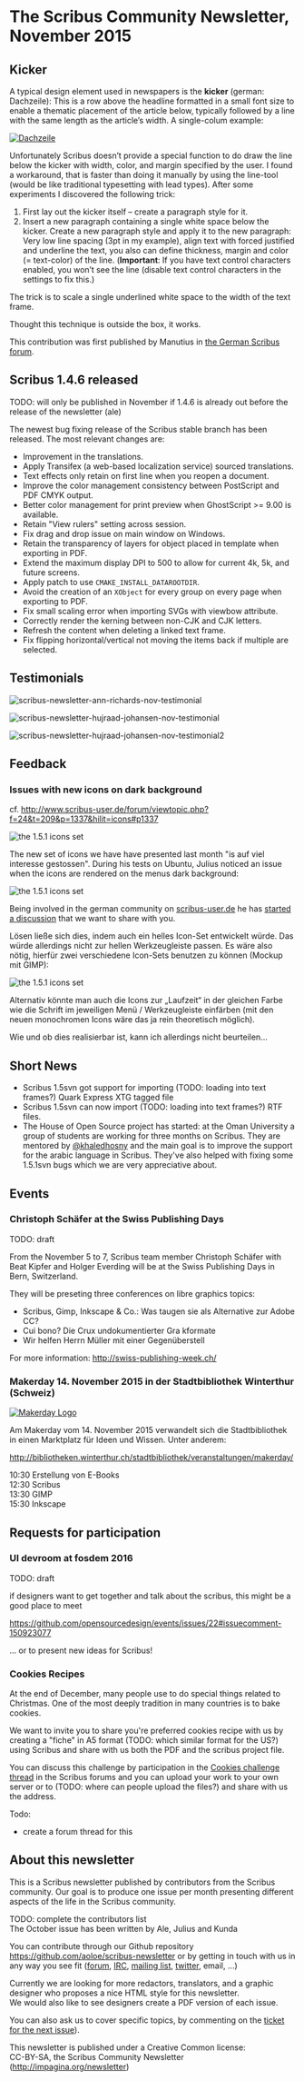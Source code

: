# The Scribus Community Newsletter, November 2015

## Kicker
A typical design element used in newspapers is the **kicker** (german: Dachzeile): This is a row above the headline formatted in a small font size to enable a thematic placement of the article below, typically followed by a line with the same length as the article’s width. A single-colum example:

[![Dachzeile](images/dachzeile-preview.png)](images/dachzeile.png)

Unfortunately Scribus doesn’t provide a special function to do draw the line below the kicker with width, color, and margin specified by the user. I found a workaround, that is faster than doing it manually by using the line-tool (would be like traditional typesetting with lead types).
After some experiments I discovered the following trick:

1. First lay out the kicker itself – create a paragraph style for it.
2. Insert a new paragraph containing a single white space below the kicker. Create a new paragraph style and apply it to the new paragraph: Very low line spacing (3pt in my example), align text with forced justified and underline the text, you also can define thickness, margin and color (= text-color) of the line. (__Important__: If you have text control characters enabled, you won’t see the line (disable text control characters in the settings to fix this.)

The trick is to scale a single underlined white space to the width of the text frame.

Thought this technique is outside the box, it works.

This contribution was first published by Manutius in [the German Scribus forum](http://scribus-user.de/forum).

## Scribus 1.4.6 released

TODO: will only be published in November if 1.4.6 is already out before the release of the newsletter (ale)

The newest bug fixing release of the Scribus stable branch has been released. The most relevant changes are:

- Improvement in the translations.
- Apply Transifex (a web-based localization service) sourced translations.
- Text effects only retain on first line when you reopen a document.
- Improve the color management consistency between PostScript and PDF CMYK output.
- Better color management for print preview when GhostScript >= 9.00 is available.
- Retain "View rulers" setting across session.
- Fix drag and drop issue on main window on Windows.
- Retain the transparency of layers for object placed in template when exporting in PDF.
- Extend the maximum display DPI to 500 to allow for current 4k, 5k, and future screens.
- Apply patch to use `CMAKE_INSTALL_DATAROOTDIR`.
- Avoid the creation of an `XObject` for every group on every page when exporting to PDF.
- Fix small scaling error when importing SVGs with viewbow attribute.
- Correctly render the kerning between non-CJK and CJK letters.
- Refresh the content when deleting a linked text frame.
- Fix flipping horizontal/vertical not moving the items back if multiple are selected.

## Testimonials

![scribus-newsletter-ann-richards-nov-testimonial](images/testimonial-ann-richards.png)

![scribus-newsletter-hujraad-johansen-nov-testimonial](images/testimonial-hujraad-johansen.png)

![scribus-newsletter-hujraad-johansen-nov-testimonial2](images/testimonial-hujraad-johansen-2.png)

## Feedback

### Issues with new icons on dark background

cf. <http://www.scribus-user.de/forum/viewtopic.php?f=24&t=209&p=1337&hilit=icons#p1337>

![the 1.5.1 icons set](images/feedbkack-icons-ui.png)

The new set of icons we have have presented last month "is auf viel interesse gestossen". During his tests on Ubuntu, Julius noticed an issue when the icons are rendered on the menus dark background:

![the 1.5.1 icons set](images/feedbkack-icons-dark-menus.png)

Being involved in the german community on [scribus-user.de](http://scribus-user.de/forum/) he has [started a discussion](http://www.scribus-user.de/forum/viewtopic.php?f=24&t=209) that we want to share with you.

Lösen ließe sich dies, indem auch ein helles Icon-Set entwickelt würde. Das würde allerdings nicht zur hellen Werkzeugleiste passen. Es wäre also nötig, hierfür zwei verschiedene Icon-Sets benutzen zu können (Mockup mit GIMP):

![the 1.5.1 icons set](images/feedbkack-icons-sketch.png)


Alternativ könnte man auch die Icons zur „Laufzeit“ in der gleichen Farbe wie die Schrift im jeweiligen Menü / Werkzeugleiste einfärben (mit den neuen monochromen Icons wäre das ja rein theoretisch möglich).

Wie und ob dies realisierbar ist, kann ich allerdings nicht beurteilen...

## Short News

- Scribus 1.5svn got support for importing (TODO: loading into text frames?) Quark Express XTG tagged file
- Scribus 1.5svn can now import (TODO: loading into text frames?) RTF files.
- The House of Open Source project has started: at the Oman University a group of students are working for three months on Scribus. They are mentored by [@khaledhosny](https://github.com/khaledhosny) and the main goal is to improve the support for the arabic language in Scribus. They've also helped with fixing some 1.5.1svn bugs which we are very appreciative about. 

## Events

### Christoph Schäfer at the Swiss Publishing Days

TODO: draft

From the November 5 to 7, Scribus team member Christoph Schäfer with  Beat Kipfer and Holger Everding will be at the Swiss Publishing Days in Bern, Switzerland.

They will be preseting three conferences on libre graphics topics:

- Scribus, Gimp, Inkscape & Co.: Was taugen sie als Alternative zur Adobe CC? 
- Cui bono? Die Crux undokumentierter Gra kformate
- Wir helfen Herrn Müller mit einer Gegenüberstell

For more information: <http://swiss-publishing-week.ch/>

### Makerday 14. November 2015 in der Stadtbibliothek Winterthur (Schweiz)

[![Makerday Logo](images/event-makerday-winterthur.png)](http://bibliotheken.winterthur.ch/stadtbibliothek/veranstaltungen/makerday/)

Am Makerday vom 14. November 2015 verwandelt sich die Stadtbibliothek in einen Marktplatz für Ideen und Wissen. Unter anderem:

<http://bibliotheken.winterthur.ch/stadtbibliothek/veranstaltungen/makerday/>  

10:30 Erstellung von E-Books  
12:30 Scribus  
13:30 GIMP  
15:30 Inkscape


## Requests for participation

### UI devroom at fosdem 2016

TODO: draft

if designers want to get together and talk about the scribus, this might be a good place to meet

https://github.com/opensourcedesign/events/issues/22#issuecomment-150923077

... or to present new ideas for Scribus!

### Cookies Recipes

At the end of December, many people use to do special things related to Christmas. One of the most deeply tradition in many countries is to bake cookies.

We want to invite you to share you're preferred cookies recipe with us by creating a "fiche" in A5 format (TODO: which similar format for the US?) using Scribus and share with us both the PDF and the scribus project file.

You can discuss this challenge by participation in the [Cookies challenge thread]() in the Scribus forums and you can upload your work to your own server or to (TODO: where can people upload the files?) and share with us the address.


Todo:
- create a forum thread for this


## About this newsletter

This is a Scribus newsletter published by contributors from the Scribus community.
Our goal is to produce one issue per month presenting different aspects of the life in the Scribus community.

TODO: complete the contributors list  
The October issue has been written by Ale, Julius and Kunda

You can contribute through our Github repository <https://github.com/aoloe/scribus-newsletter> or by getting in touch with us in any way you see fit ([forum](http://forums.scribus.net), [IRC](http://webchat.freenode.net/?channels=scribus), [mailing list](http://lists.scribus.net), [twitter](https://twitter.com/scribus), email, ...)

Currently we are looking for more redactors, translators, and a graphic designer who proposes a nice HTML style for this newsletter.  
We would also like to see designers create a PDF version of each issue.

You can also ask us to cover specific topics, by commenting on the [ticket for the next issue](https://github.com/aoloe/scribus-newsletter/issues/14)).

This newsletter is published under a Creative Common license:  
CC-BY-SA, the Scribus Community Newsletter (<http://impagina.org/newsletter>)
